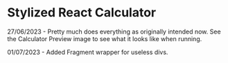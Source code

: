 # Stylized React Calculator
27/06/2023 - Pretty much does everything as originally intended now. See the Calculator Preview image to see what it looks like when running. 

01/07/2023 - Added Fragment wrapper for useless divs.
